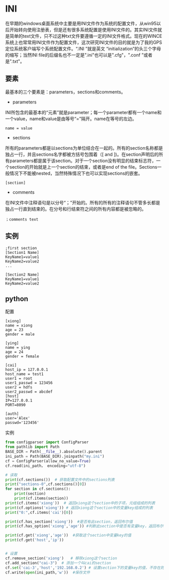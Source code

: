 # INI

在早期的windows桌面系统中主要是用INI文件作为系统的配置文件，从win95以后开始转向使用注册表，但是还有很多系统配置是使用INI文件的。其实INI文件就是简单的text文件，只不过这种txt文件要遵循一定的INI文件格式。现在的WINCE系统上也常常用INI文件作为配置文件，这次研究INI文件的目的就是为了我的GPS定位系统客户端写个系统配置文件。“.INI ”就是英文 “initialization”的头三个字母的缩写；当然INI file的后缀名也不一定是".ini"也可以是".cfg"，".conf ”或者是".txt"。

## 要素

最基本的三个要素是：parameters，sections和comments。

- parameters

INI所包含的最基本的“元素”就是parameter；每一个parameter都有一个name和一个value，name和value是由等号“=”隔开。name在等号的左边。

```
name = value
```

- sections

所有的parameters都是以sections为单位结合在一起的。所有的section名称都是独占一行，并且sections名字都被方括号包围着（[ and ])。在section声明后的所有parameters都是属于该section。对于一个section没有明显的结束标志符，一个section的开始就是上一个section的结束，或者是end of the file。Sections一般情况下不能被nested，当然特殊情况下也可以实现sections的嵌套。

```
[section]
```

- comments

在INI文件中注释语句是以分号“；”开始的。所有的所有的注释语句不管多长都是独占一行直到结束的。在分号和行结束符之间的所有内容都是被忽略的。

```
；comments text
```

## 实例

```
;first section
[Section1 Name] 
KeyName1=value1 
KeyName2=value2 
...

[Section2 Name] 
KeyName1=value1 
KeyName2=value2
```

## python

配置

```
[xiong]
name = xiong
age = 23
gender = male

[ying]
name = ying
age = 24
gender = female

[cai]
host_ip = 127.0.0.1
host_name = test1
user1 = root
user1_passwd = 123456
user2 = hdfs
user2_passwd = abcdef
[host]
IP=127.0.0.1
PORT=8090

[auth]
user='Alex'
passwd='123456'
```

实例

```python
from configparser import ConfigParser  
from pathlib import Path 
BASE_DIR = Path(__file__).absolute().parent
ini_path = Path(BASE_DIR).joinpath("my.ini")
cf = ConfigParser(allow_no_value=True)
cf.read(ini_path， encoding="utf-8")

# 读取
print(cf.sections())  # 获取配置文件中的sections列表
print("sections-0",cf.sections()[0])
for section in cf.sections(): 
    print(section)  
    print(cf.items(section))
print(cf.items('xiong'))  # 返回xiong这个section中的子项，元组组成的列表
print(cf.options('xiong')) # 返回xiong这个section中的变量key组成的列表
print("0:",cf.items('cai')[0])

print(cf.has_section('xiong'))  #是否有此section，返回布尔值
print(cf.has_option('xiong','age')) #判断此section中是否有变量key，返回布尔值

print(cf.get('xiong','age'))  #获取这个section中变量key的值
print(cf.get('host','ip'))


# 设置
cf.remove_section('xiong')   # 移除xiong这个section
cf.add_section("cai-3")  # 添加一个叫cai的section
cf.set('cai-3','host','192.168.0.2') # 设置section下的变量key的值，不存在则创建，存在则修改
cf.write(open(ini_path,'w'))  #保存文件
```

